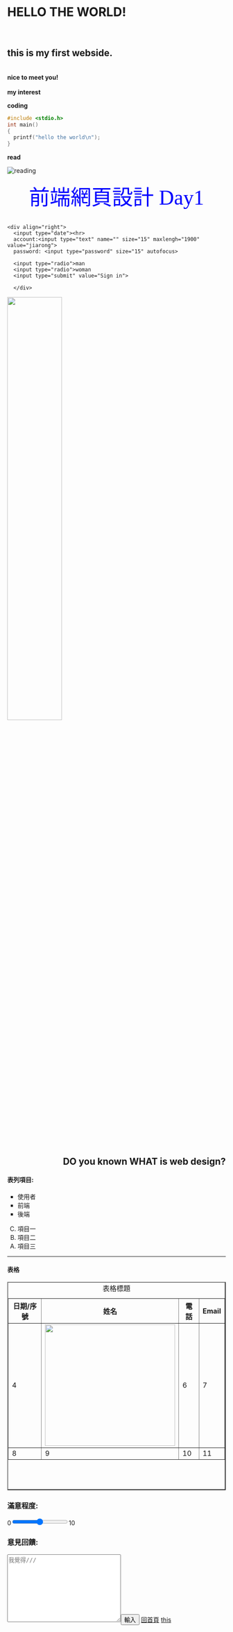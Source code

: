 <h1>HELLO THE WORLD!</h1> <br>
<h2> this is my first webside.</h2> <br>
<strong> nice to meet you! </strong><br>
<br>
<strong> my interest </strong><br>

**coding**

```c
#include <stdio.h>
int main()
{
  printf("hello the world\n");
}
```
**read**

![reading](https://ecy1979.files.wordpress.com/2020/04/98b79a4e-fefb-11e8-aebf-99e208d3e521.jpeg)

<html>
<head>
<title>110年7月23日</title>  
 <style>
   .red {color:"red"}
  </style>
</head>
<body>
 <center><font face="標楷體" color="0000FF" size=+4>前端網頁設計 Day1</font></center>  <br>
  <forn>
    
    <div align="right">
      <input type="date"><hr>
      account:<input type="text" name="" size="15" maxlengh="1900" value="jiarong">
      password: <input type="password" size="15" autofocus>
       
      <input type="radio">man
      <input type="radio">woman
      <input type="submit" value="Sign in">
      
      </div>
    
  </forn>
  <div align="left"><img src="https://ithelp.ithome.com.tw/upload/images/20200420/20124548MtMDOLDe86.png" alt="" height="50%"></div>
 <div align="right"><p>
    <h2 id="this">DO you known WHAT is web design?</h2>
  </p></div>
<h4>表列項目:</h4>
<ul type="square">
  <li>使用者</li>
  <li>前端</li>
  <li>後端</li>
 </ul>
<ol type="A" reversed>
  <li>項目一</li>
  <li>項目二</li>
  <li>項目三</li>
</ol>
<hr>
<h4>表格</h4>
<table width="560" height="480" border="2">
  <caption>表格標題</caption>
  <tr>
    <th>日期/序號</th>
    <th>姓名</th>
    <th>電話</th>
    <th>Email</th>
  </tr>
  <tr>
    <td>4</td>
    <td> <img src="https://www.targets.com.tw/uploads/blog/40_1.jpg" alt="" width="300" height="280"></td>
    <td>6</td>
    <td>7</td>
  </tr>
  <tr>
    <td>8</td>
    <td>9</td>
    <td>10</td>
    <td>11</td>
  </tr>
</table>
<h3>滿意程度:</h3>
0<input type="range" min="0" max="10" step="1">10
<h3>意見回饋:</h3>
<textarea name="" id="" cols="30" rows="10" placeholder="我覺得///"></textarea><input type="button" value="輸入">
 <a href="#top">回首頁</a>
<a href="#this">this</a>
  

</body>
</html>
